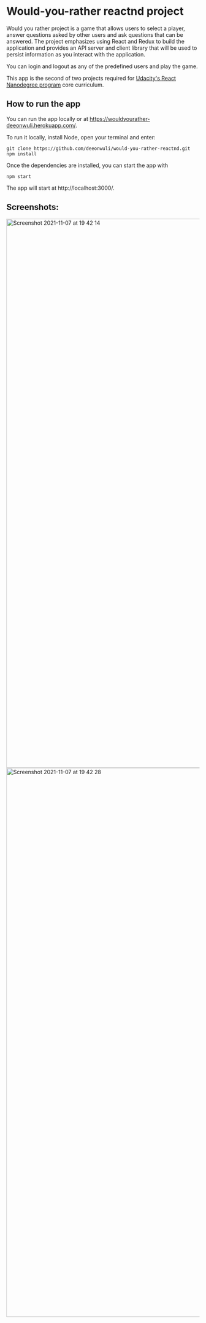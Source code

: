 # Would-you-rather reactnd project

Would you rather project is a game that allows users to select a player, answer questions asked by other users and ask questions that can be answered. The project emphasizes using React and Redux to build the application and provides an API server and client library that will be used to persist information as you interact with the application.

You can login and logout as any of the predefined users and play the game.

This app is the second of two projects required for [Udacity's React Nanodegree program](https://www.udacity.com/course/react-nanodegree--nd019) core curriculum.

## How to run the app
You can run the app locally or at https://wouldyourather-deeonwuli.herokuapp.com/.

To run it locally, install Node, open your terminal and enter:

```
git clone https://github.com/deeonwuli/would-you-rather-reactnd.git
npm install
```
Once the dependencies are installed, you can start the app with 
```
npm start
```

The app will start at http://localhost:3000/.

## Screenshots:
<img width="1431" alt="Screenshot 2021-11-07 at 19 42 14" src="https://user-images.githubusercontent.com/37223065/140657666-6ae5dba6-d826-4ba8-8ba9-c415ef5724b4.png">
<img width="1431" alt="Screenshot 2021-11-07 at 19 42 28" src="https://user-images.githubusercontent.com/37223065/140657668-3bd54f30-1f33-43a5-9c88-75f263686f8a.png">
